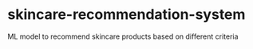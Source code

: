 # skincare-recommendation-system
ML model to recommend skincare products based on different criteria
